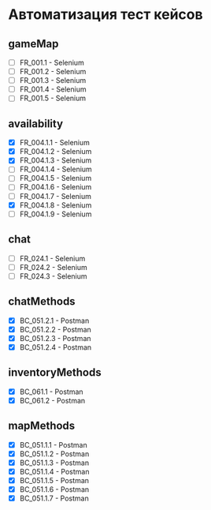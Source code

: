 # Автоматизация тест кейсов

## gameMap
- [ ] FR_001.1 - Selenium
- [ ] FR_001.2 - Selenium
- [ ] FR_001.3 - Selenium
- [ ] FR_001.4 - Selenium
- [ ] FR_001.5 - Selenium

## availability
- [x] FR_004.1.1 - Selenium
- [x] FR_004.1.2 - Selenium
- [x] FR_004.1.3 - Selenium
- [ ] FR_004.1.4 - Selenium
- [ ] FR_004.1.5 - Selenium
- [ ] FR_004.1.6 - Selenium
- [ ] FR_004.1.7 - Selenium
- [x] FR_004.1.8 - Selenium
- [ ] FR_004.1.9 - Selenium

## chat
- [ ] FR_024.1 - Selenium
- [ ] FR_024.2 - Selenium
- [ ] FR_024.3 - Selenium

## chatMethods
- [x] BC_051.2.1 - Postman
- [x] BC_051.2.2 - Postman
- [x] BC_051.2.3 - Postman
- [x] BC_051.2.4 - Postman

## inventoryMethods
- [x] BC_061.1 - Postman
- [x] BC_061.2 - Postman

## mapMethods
- [x] BC_051.1.1 - Postman
- [x] BC_051.1.2 - Postman
- [x] BC_051.1.3 - Postman
- [x] BC_051.1.4 - Postman
- [x] BC_051.1.5 - Postman
- [x] BC_051.1.6 - Postman
- [x] BC_051.1.7 - Postman